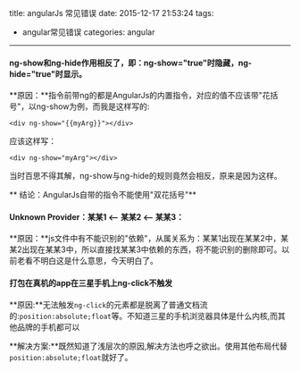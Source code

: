 title: angularJs 常见错误
date: 2015-12-17 21:53:24
tags: 
- angular常见错误
categories: angular
---
#### ng-show和ng-hide作用相反了，即：ng-show="true"时隐藏，ng-hide="true"时显示。

**原因：**指令前带ng的都是AngularJs的内置指令，对应的值不应该带"花括号"，以ng-show为例，而我是这样写的:
    
    <div ng-show="{{myArg}}"></div>

应该这样写：

    <div ng-show="myArg"></div>

当时百思不得其解，ng-show与ng-hide的规则竟然会相反，原来是因为这样。

** 结论：AngularJs自带的指令不能使用"双花括号"**
<!-- more -->

#### Unknown Provider：某某1 <—— 某某2 <—— 某某3：
**原因：**js文件中有不能识别的"依赖"，从属关系为：某某1出现在某某2中，某某2出现在某某3中，所以直接找某某3中依赖的东西，将不能识别的删除即可。以前老看不明白这是什么意思，今天明白了。

#### 打包在真机的app在三星手机上ng-click不触发

**原因:**无法触发`ng-click`的元素都是脱离了普通文档流的:`position:absolute;float`等。不知道三星的手机浏览器具体是什么内核,而其他品牌的手机都可以

**解决方案:**既然知道了浅层次的原因,解决方法也呼之欲出。使用其他布局代替`position:absolute;float`就好了。